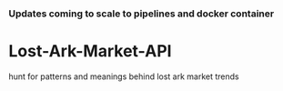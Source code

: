 ### Updates coming to scale to pipelines and docker container

# Lost-Ark-Market-API
 hunt for patterns and meanings behind lost ark market trends
